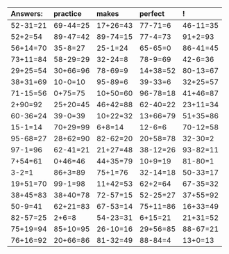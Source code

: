 | Answers: | practice | makes | perfect | ! |
| :--- | :--- | :--- | :--- | :--- |
| 52-31=21 | 69-44=25 | 17+26=43 | 77-71=6 | 46-11=35 | 
| 52+2=54 | 89-47=42 | 89-74=15 | 77-4=73 | 91+2=93 | 
| 56+14=70 | 35-8=27 | 25-1=24 | 65-65=0 | 86-41=45 | 
| 73+11=84 | 58-29=29 | 32-24=8 | 78-9=69 | 42-6=36 | 
| 29+25=54 | 30+66=96 | 78-69=9 | 14+38=52 | 80-13=67 | 
| 38+31=69 | 10-0=10 | 95-89=6 | 39-33=6 | 32+25=57 | 
| 71-15=56 | 0+75=75 | 10+50=60 | 96-78=18 | 41+46=87 | 
| 2+90=92 | 25+20=45 | 46+42=88 | 62-40=22 | 23+11=34 | 
| 60-36=24 | 39-0=39 | 10+22=32 | 13+66=79 | 51+35=86 | 
| 15-1=14 | 70+29=99 | 6+8=14 | 12-6=6 | 70-12=58 | 
| 95-68=27 | 28+62=90 | 82-62=20 | 20+58=78 | 32-30=2 | 
| 97-1=96 | 62-41=21 | 21+27=48 | 38-12=26 | 93-82=11 | 
| 7+54=61 | 0+46=46 | 44+35=79 | 10+9=19 | 81-80=1 | 
| 3-2=1 | 86+3=89 | 75+1=76 | 32-14=18 | 50-33=17 | 
| 19+51=70 | 99-1=98 | 11+42=53 | 62+2=64 | 67-35=32 | 
| 38+45=83 | 38+40=78 | 72-57=15 | 52-25=27 | 37+55=92 | 
| 50-9=41 | 62+21=83 | 67-53=14 | 75+11=86 | 16+33=49 | 
| 82-57=25 | 2+6=8 | 54-23=31 | 6+15=21 | 21+31=52 | 
| 75+19=94 | 85+10=95 | 26-10=16 | 29+56=85 | 88-67=21 | 
| 76+16=92 | 20+66=86 | 81-32=49 | 88-84=4 | 13+0=13 | 
